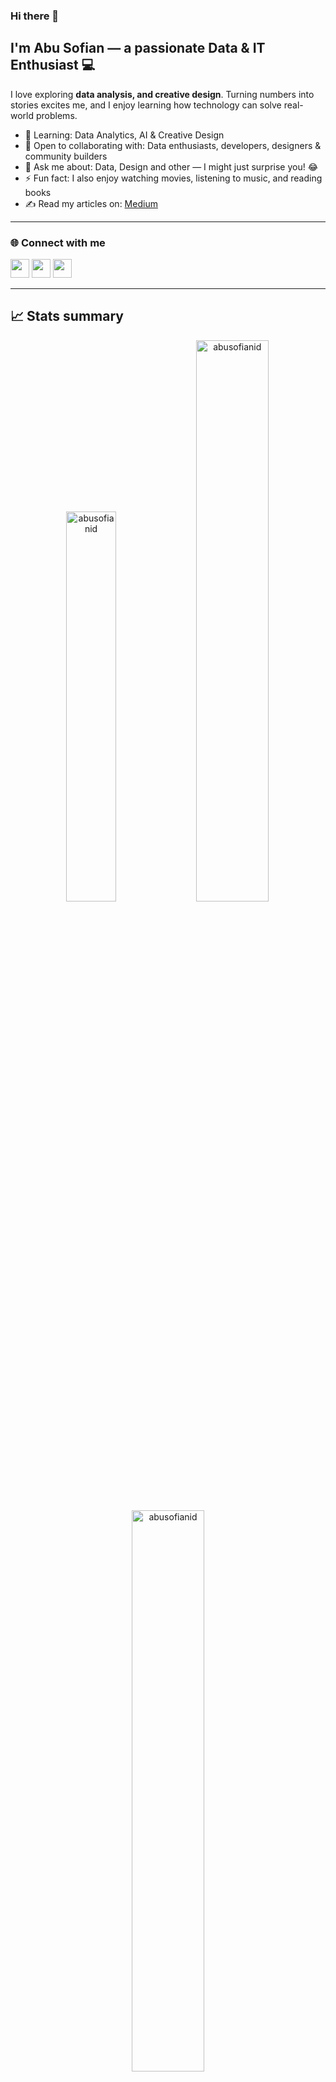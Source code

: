 ### Hi there 👋  

## I'm Abu Sofian — a passionate Data & IT Enthusiast 💻  
I love exploring **data analysis, and creative design**. Turning numbers into stories excites me, and I enjoy learning how technology can solve real-world problems.  

- 🌱 Learning: Data Analytics, AI & Creative Design
- 👯 Open to collaborating with: Data enthusiasts, developers, designers & community builders  
- 💬 Ask me about: Data, Design and other — I might just surprise you! 😂  
- ⚡ Fun fact: I also enjoy watching movies, listening to music, and reading books  
- ✍ Read my articles on: [Medium](https://medium.com/@abusofianid)  

---

### 🌐 Connect with me  

<p align="left">  
<a href="https://linkedin.com/in/abusofianid" target="blank"><img src="https://raw.githubusercontent.com/FortAwesome/Font-Awesome/7.x/svgs/brands/linkedin.svg" width="30"/></a>  
<a href="https://www.kaggle.com/abusofianid" target="blank"><img src="https://raw.githubusercontent.com/FortAwesome/Font-Awesome/7.x/svgs/brands/kaggle.svg" width="30" height="30"/></a>  
<a href="mailto:abusofian.id@gmail.com" target="blank"><img src="https://raw.githubusercontent.com/FortAwesome/Font-Awesome/7.x/svgs/regular/envelope.svg" width="30" height="30"/></a>  
</p>  

---

## 📈 Stats summary  

<p align="center">  
<img width="40%" src="https://github-readme-stats.vercel.app/api/top-langs?username=abusofianid&show_icons=true&theme=dracula&title_color=ff8000&text_color=ffffff&bg_color=6a6a6a&locale=en&layout=compact&hide_border=true" alt="abusofianid" />   
<img width="48%" src="https://github-readme-stats.vercel.app/api?username=abusofianid&show_icons=true&theme=dracula&title_color=ff8000&text_color=ffffff&bg_color=6a6a6a&locale=en&hide_border=true" alt="abusofianid" />  
<img width="48%" src="https://github-readme-streak-stats.herokuapp.com/?user=abusofianid&theme=highcontrast&hide_border=true" alt="abusofianid" />  
</p>  
